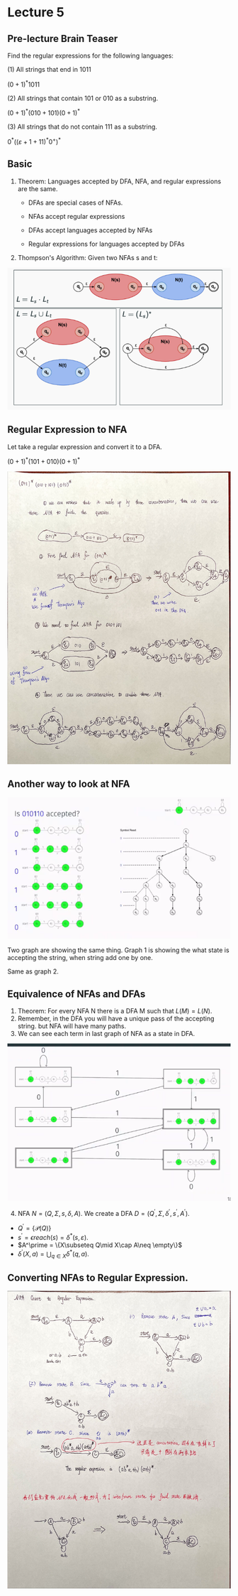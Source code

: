 # Lecture 5

## Pre-lecture Brain Teaser

Find the regular expressions for the following languages:

(1) All strings that end in $1011$

$(0+1)^*1011$

(2) All strings that contain $101$ or $010$ as a substring. 

$(0+1)^*(010+101)(0+1)^*$

(3) All strings that do not contain $111$ as a substring. 

$0^*((\varepsilon+1+11)^*0^+)^*$ 



## Basic 

1. Theorem: Languages accepted by DFA, NFA, and regular expressions are the same. 

   - DFAs are special cases of NFAs.

   - NFAs accept regular expressions 

   - DFAs accept languages accepted by NFAs

   - Regular expressions for languages accepted by DFAs



2. Thompson's Algorithm: Given two NFAs s and t:

![](https://github.com/WilliamYKZ/Picture/raw/main/Picture/Screen%20Shot%202022-09-22%20at%2002.04.15%20AM.png)





## Regular Expression to NFA

Let take a regular expression and convert it to a DFA. 

$(0+1)^*(101+010)(0+1)^*$

![](https://github.com/WilliamYKZ/Picture/raw/main/Picture/JPEG%20image-F700EBE5F3E4-1.jpeg)





## Another way to look at NFA

![](https://github.com/WilliamYKZ/Picture/raw/main/Picture/Screen%20Shot%202022-09-22%20at%2002.49.40%20AM.png)



Two graph are showing the same thing. Graph 1 is showing the what state is accepting the string, when string add one by one. 

Same as graph 2.



## Equivalence of NFAs and DFAs

1.  Theorem: For every NFA N there is a DFA M such that $L(M)=L(N)$. 
2. Remember, in the DFA you will have a unique pass of the accepting string. but NFA will have many paths. 
3. We can see each term in last graph of NFA as a state in DFA.

![](https://github.com/WilliamYKZ/Picture/raw/main/Picture/Screen%20Shot%202022-09-22%20at%2003.08.25%20AM.png)



4. NFA $N=(Q,\Sigma,s,\delta,A)$. We create a DFA $D=\left(Q^{\prime}, \Sigma, \delta^{\prime}, s^{\prime}, A^{\prime}\right)$. 

- $Q^\prime = \{\mathcal{P}(Q)\}$
- $s^\prime = \epsilon reach (s)=\delta^*(s,\varepsilon)$. 
- $A^\prime = \{X\subseteq Q\mid X\cap A\neq \empty\}$
- $\delta^\prime(X,a) = \bigcup_{q\in X}\delta^*(q,a)$.



## Converting NFAs to Regular Expression. 

![](https://github.com/WilliamYKZ/Picture/raw/main/Picture/JPEG%20image-169E58B94E03-1.jpeg)